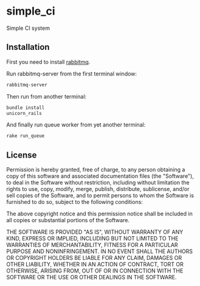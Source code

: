 simple_ci
=========

Simple CI system

## Installation

First you need to install [rabbitmq](http://www.rabbitmq.com/download.html).

Run rabbitmq-server from the first terminal window:

```sh
rabbitmq-server
```

Then run from another terminal:

```sh
bundle install
unicorn_rails
```

And finally run queue worker from yet another terminal:

```sh
rake run_queue
```

## License

Permission is hereby granted, free of charge, to any person obtaining a copy
of this software and associated documentation files (the "Software"), to deal
in the Software without restriction, including without limitation the rights
to use, copy, modify, merge, publish, distribute, sublicense, and/or sell
copies of the Software, and to permit persons to whom the Software is
furnished to do so, subject to the following conditions:

The above copyright notice and this permission notice shall be included in
all copies or substantial portions of the Software.

THE SOFTWARE IS PROVIDED "AS IS", WITHOUT WARRANTY OF ANY KIND, EXPRESS OR
IMPLIED, INCLUDING BUT NOT LIMITED TO THE WARRANTIES OF MERCHANTABILITY,
FITNESS FOR A PARTICULAR PURPOSE AND NONINFRINGEMENT. IN NO EVENT SHALL THE
AUTHORS OR COPYRIGHT HOLDERS BE LIABLE FOR ANY CLAIM, DAMAGES OR OTHER
LIABILITY, WHETHER IN AN ACTION OF CONTRACT, TORT OR OTHERWISE, ARISING FROM,
OUT OF OR IN CONNECTION WITH THE SOFTWARE OR THE USE OR OTHER DEALINGS IN
THE SOFTWARE.
